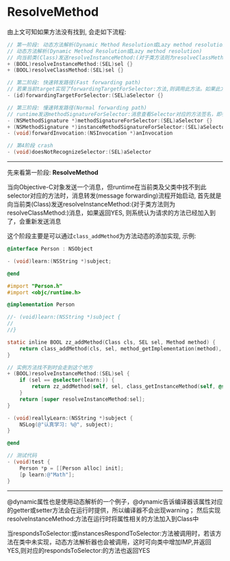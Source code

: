 # ResolveMethod

由上文可知如果方法没有找到, 会走如下流程:  

```objective-c
// 第一阶段: 动态方法解析(Dynamic Method Resolution或Lazy method resolution)
// 动态方法解析(Dynamic Method Resolution或Lazy method resolution)
// 向当前类(Class)发送resolveInstanceMethod:(对于类方法则为resolveClassMethod:)消息，如果返回YES,则系统认为请求的方法已经加入到了，则会重新发送消息
+ (BOOL)resolveInstanceMethod:(SEL)sel {}
+ (BOOL)resolveClassMethod:(SEL)sel {}

// 第二阶段: 快速转发路径(Fast forwarding path)
// 若果当前target实现了forwardingTargetForSelector:方法,则调用此方法。如果此方法返回除nil和其他对象，则向返回对象重新发送消息
- (id)forwardingTargetForSelector:(SEL)aSelector {}

// 第三阶段: 慢速转发路径(Normal forwarding path)
// runtime发送methodSignatureForSelector:消息查看Selector对应的方法签名，即参数与返回值的类型信息。如果有方法签名返回，runtime则根据方法签名创建描述该消息的NSInvocation，向当前对象发送forwardInvocation:消息，以创建的NSInvocation对象作为参数；若methodSignatureForSelector:无方法签名返回，则向当前对象发送doesNotRecognizeSelector:消息,程序抛出异常退出
- (NSMethodSignature *)methodSignatureForSelector:(SEL)aSelector {}
+ (NSMethodSignature *)instanceMethodSignatureForSelector:(SEL)aSelector {}
- (void)forwardInvocation:(NSInvocation *)anInvocation

// 第4阶段 crash
- (void)doesNotRecognizeSelector:(SEL)aSelector
```

--------------------------------------------------

先来看第一阶段:  **ResolveMethod**    

当向Objective-C对象发送一个消息，但runtime在当前类及父类中找不到此selector对应的方法时，消息转发(message forwarding)流程开始启动, 首先就是向当前类(Class)发送resolveInstanceMethod:(对于类方法则为resolveClassMethod:)消息，如果返回YES, 则系统认为请求的方法已经加入到了，会重新发送消息 

这个阶段主要是可以通过`class_addMethod`为方法动态的添加实现, 示例:  

```objective-c
@interface Person : NSObject

- (void)learn:(NSString *)subject;

@end

#import "Person.h"
#import <objc/runtime.h>

@implementation Person

//- (void)learn:(NSString *)subject {
//    
//}

static inline BOOL zz_addMethod(Class cls, SEL sel, Method method) {
    return class_addMethod(cls, sel, method_getImplementation(method), method_getTypeEncoding(method));
}

// 实例方法找不到时会走到这个地方
+ (BOOL)resolveInstanceMethod:(SEL)sel {
    if (sel == @selector(learn:)) {
        return zz_addMethod(self, sel, class_getInstanceMethod(self, @selector(reallyLearn:)));
    }
    return [super resolveInstanceMethod:sel];
}

- (void)reallyLearn:(NSString *)subject {
    NSLog(@"认真学习: %@", subject);
}

@end

// 测试代码
- (void)test {
    Person *p = [[Person alloc] init];
    [p learn:@"Math"];
}
```

--------------------------------------------------

@dynamic属性也是使用动态解析的一个例子，@dynamic告诉编译器该属性对应的getter或setter方法会在运行时提供，所以编译器不会出现warning； 然后实现resolveInstanceMethod:方法在运行时将属性相关的方法加入到Class中

当respondsToSelector:或instancesRespondToSelector:方法被调用时，若该方法在类中未实现，动态方法解析器也会被调用，这时可向类中增加IMP,并返回YES,则对应的respondsToSelector:的方法也返回YES

